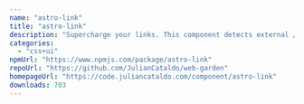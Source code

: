 ```yaml
---
name: "astro-link"
title: "astro-link"
description: "Supercharge your links. This component detects external / anchor / same domain / mail / telephone href, and apply optimizations accordingly."
categories:
  - "css+ui"
npmUrl: "https://www.npmjs.com/package/astro-link"
repoUrl: "https://github.com/JulianCataldo/web-garden"
homepageUrl: "https://code.juliancataldo.com/component/astro-link"
downloads: 703
---
```

